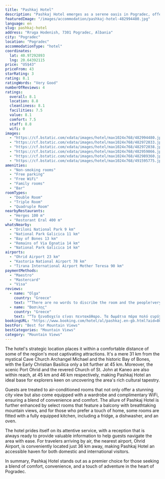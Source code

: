 ```yaml
---
title: "Pashkaj Hotel"
description: "Pashkaj Hotel emerges as a serene oasis in Pogradec, offering a tranquil retreat just a stone's throw away from the enchanting Ohrid Lake Springs, 17 km to be precise."
featuredImage: "/images/accommodation/pashkaj-hotel-482994480.jpg"
language: en
slug: pashkaj-hotel
address: "Rruga Hodenish, 7301 Pogradec, Albania"
city: "Pogradec"
location: "Pogradec"
accommodationType: "hotel"
coordinates:
  lat: 40.97292893
  lng: 20.64392115
price: "US$43"
priceFrom: 43
starRating: 3
rating: 8.1
ratingWords: "Very Good"
numberOfReviews: 4
ratings:
  overall: 8.1
  location: 8.8
  cleanliness: 8.1
  facilities: 7.5
  value: 8.1
  comfort: 7.5
  staff: 8.8
  wifi: 0
images:
  - "https://cf.bstatic.com/xdata/images/hotel/max1024x768/482994480.jpg?k=281ff37f91558a28bbae7c0aa4b5f2eb8284df557fa37b768472cefab427ebce&o=&hp=1"
  - "https://cf.bstatic.com/xdata/images/hotel/max1024x768/482972033.jpg?k=5d4a7f5c90a747db690598a5d07338e5b62716f64bc6afb2fc163267149be2a8&o=&hp=1"
  - "https://cf.bstatic.com/xdata/images/hotel/max1024x768/482972038.jpg?k=e6ab786a6a04b7afbd8675b4b0e5f01c811bb61cfcf1e16068dec7b15cb54ef6&o=&hp=1"
  - "https://cf.bstatic.com/xdata/images/hotel/max1024x768/482959866.jpg?k=6486f13bb23ce02e24e57b810dd63407ab42b34a9a55c98465cadbaa677a6d02&o=&hp=1"
  - "https://cf.bstatic.com/xdata/images/hotel/max1024x768/482989360.jpg?k=2809e2d97f6058fa5f81af576555105126479cf223a657fb30462ea1006986f1&o=&hp=1"
  - "https://cf.bstatic.com/xdata/images/hotel/max1024x768/491595775.jpg?k=e00fed61b9db9a6cf80b28bc7e8ab86fde25cf35097334016ef7f7ca19140fec&o=&hp=1"
amenities:
  - "Non-smoking rooms"
  - "Free parking"
  - "Free WiFi"
  - "Family rooms"
  - "Bar"
roomTypes:
  - "Double Room"
  - "Triple Room"
  - "Quadruple Room"
nearbyRestaurants:
  - "Herges 100 m"
  - "Restorant Eral 400 m"
whatsNearby:
  - "Driloni National Park 9 km"
  - "National Park Galicica 11 km"
  - "Bay of Bones 13 km"
  - "Remains of Via Egnatia 14 km"
  - "National Park Galicica 14 km"
airports:
  - "Ohrid Airport 23 km"
  - "Kastoria National Airport 78 km"
  - "Tirana International Airport Mother Teresa 90 km"
paymentMethods:
  - "Maestro"
  - "Mastercard"
  - "Visa"
reviews:
  - name: "Olga"
    country: "Greece"
    text: "“There are no words to discribe the room and the people!very clean,a lot of space,very comfortable and in front of the lake.we were so excited for staying there and we will visit this place again, for sure!!thank you also for the coffee you gave us”"
  - name: "Βασιλης"
    country: "Greece"
    text: "“Το ξενοδοχείο είναι πεντακάθαρο. Τα δωμάτια πάρα πολύ ευρύχωρα. Και οι ιδιοκτήτες πολύ ευγενικοί και εξυπηρετικοί.”"
bookingURL: "https://www.booking.com/hotel/al/pashkaj.en-gb.html?aid=8035640"
bestFor: "Best for Mountain Views"
bestCategories: "Mountain Views"
category: "Mountain Views"
---
```


The hotel's strategic location places it within a comfortable distance of some of the region's most captivating attractions. It's a mere 31 km from the mystical Cave Church Archangel Michael and the historic Bay of Bones, with the Early Christian Basilica only a bit further at 45 km. Moreover, the scenic Port Ohrid and the revered Church of St. John at Kaneo are also within reach, at 45 km and 46 km respectively, making Pashkaj Hotel an ideal base for explorers keen on uncovering the area's rich cultural tapestry.

Guests are treated to air-conditioned rooms that not only offer a stunning city view but also come equipped with a wardrobe and complimentary WiFi, ensuring a blend of convenience and comfort. The allure of Pashkaj Hotel is further enhanced by select rooms that feature a balcony with breathtaking mountain views, and for those who prefer a touch of home, some rooms are fitted with a fully equipped kitchen, including a fridge, a dishwasher, and an oven.

The hotel prides itself on its attentive service, with a reception that is always ready to provide valuable information to help guests navigate the area with ease. For travelers arriving by air, the nearest airport, Ohrid Airport, is conveniently located just 36 km away, making Pashkaj Hotel an accessible haven for both domestic and international visitors.

In summary, Pashkaj Hotel stands out as a premier choice for those seeking a blend of comfort, convenience, and a touch of adventure in the heart of Pogradec.